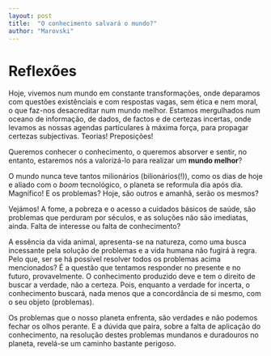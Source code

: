 ```yaml
---
layout: post
title:  "O conhecimento salvará o mundo?"
author: "Marovski"
---
```


# Reflexões

Hoje, vivemos num mundo em constante transformações, onde deparamos com questões existênciais e com respostas vagas, sem ética e nem moral, o que faz-nos desacreditar num mundo melhor. Estamos mergulhados num oceano de informação, de dados, de factos e de certezas incertas, onde levamos as nossas agendas particulares à máxima força, para propagar certezas subjectivas. Teorias! Preposições!

Queremos conhecer o conhecimento, o queremos absorver e sentir, no entanto, estaremos nós a valorizá-lo para realizar um **mundo melhor**?

O mundo nunca teve tantos milionários (bilionários(!)), como os dias de hoje e aliado com o  _boom_ tecnológico, o planeta se reformula dia após dia. Magnífico! E os problemas? Hoje, são outros e amanhã, serão os mesmos?

Vejámos! A fome, a pobreza e o acesso a cuidados básicos de saúde, são problemas que perduram por séculos, e as soluções não são imediatas, ainda. Falta de interesse ou falta de conhecimento?

A essência da vida animal, apresenta-se na natureza, como uma busca incessante pela solução de problemas e a vida humana não fugirá à regra. Pelo que, ser se há possível resolver todos os problemas acima mencionados? É a questão que tentamos responder no presente e no futuro, provavelmente. O conhecimento produzido deve e tem o direito de buscar a verdade, não a certeza. Pois, enquanto a verdade for incerta, o conhecimento buscará, nada menos que a concordância de si mesmo, com o seu objeto (problemas). 

Os problemas que o nosso planeta enfrenta, são verdades e não podemos fechar os olhos perante. E a dúvida que paira, sobre a falta de aplicação do conhecimento, na resolução destes problemas mundanos e duradouros no planeta, revelá-se um caminho bastante perigoso.
